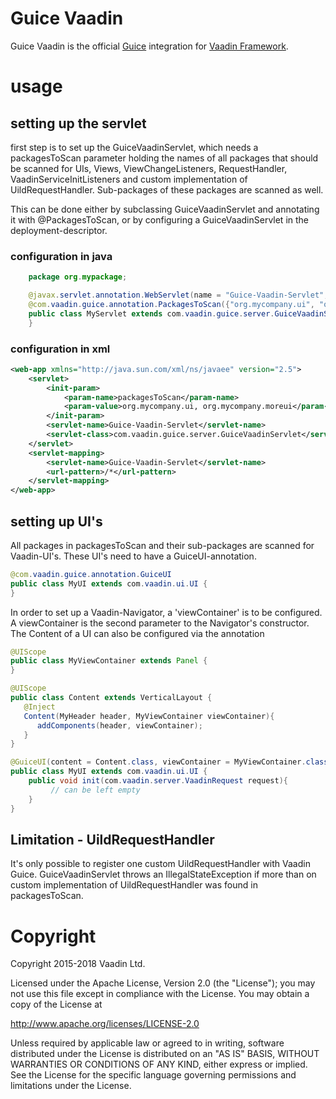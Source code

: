 Guice Vaadin
======================

Guice Vaadin is the official [Guice](https://github.com/google/guice) integration for [Vaadin Framework](https://github.com/vaadin/framework).

#  usage

## setting up the servlet

first step is to set up the GuiceVaadinServlet, which needs a packagesToScan parameter holding the 
names of all packages that should be scanned for UIs, Views, ViewChangeListeners, RequestHandler, VaadinServiceInitListeners
and custom implementation of UildRequestHandler. 
Sub-packages of these packages are scanned as well. 

This can be done either by subclassing GuiceVaadinServlet and annotating it with @PackagesToScan, or by
configuring a GuiceVaadinServlet in the deployment-descriptor.

### configuration in java

```java
    package org.mypackage;

    @javax.servlet.annotation.WebServlet(name = "Guice-Vaadin-Servlet", urlPatterns = "/*")
    @com.vaadin.guice.annotation.PackagesToScan({"org.mycompany.ui", "org.mycompany.moreui"})
    public class MyServlet extends com.vaadin.guice.server.GuiceVaadinServlet{
    }
```

### configuration in xml

```xml
<web-app xmlns="http://java.sun.com/xml/ns/javaee" version="2.5">
    <servlet>
        <init-param>
            <param-name>packagesToScan</param-name>
            <param-value>org.mycompany.ui, org.mycompany.moreui</param-value>
        </init-param>
        <servlet-name>Guice-Vaadin-Servlet</servlet-name>
        <servlet-class>com.vaadin.guice.server.GuiceVaadinServlet</servlet-class>
    </servlet>
    <servlet-mapping>
        <servlet-name>Guice-Vaadin-Servlet</servlet-name>
        <url-pattern>/*</url-pattern>
    </servlet-mapping>
</web-app>
```

## setting up UI's

All packages in packagesToScan and their sub-packages are scanned for Vaadin-UI's. These UI's need to have a 
GuiceUI-annotation. 

```java
@com.vaadin.guice.annotation.GuiceUI
public class MyUI extends com.vaadin.ui.UI {
}
```

In order to set up a Vaadin-Navigator, a 'viewContainer' is to be configured. A viewContainer is the second parameter
to the Navigator's constructor. The Content of a UI can also be configured via the annotation

```java
@UIScope
public class MyViewContainer extends Panel {
}

@UIScope
public class Content extends VerticalLayout {
   @Inject
   Content(MyHeader header, MyViewContainer viewContainer){
      addComponents(header, viewContainer);
   }
}

@GuiceUI(content = Content.class, viewContainer = MyViewContainer.class)
public class MyUI extends com.vaadin.ui.UI {
    public void init(com.vaadin.server.VaadinRequest request){
         // can be left empty
    }
}
```

## Limitation - UildRequestHandler

It's only possible to register one custom UildRequestHandler with Vaadin Guice. GuiceVaadinServlet throws an 
IllegalStateException if more than on custom implementation of UildRequestHandler was found in packagesToScan.

# Copyright

Copyright 2015-2018 Vaadin Ltd.

Licensed under the Apache License, Version 2.0 (the "License"); you may not
use this file except in compliance with the License. You may obtain a copy of
the License at

http://www.apache.org/licenses/LICENSE-2.0

Unless required by applicable law or agreed to in writing, software
distributed under the License is distributed on an "AS IS" BASIS, WITHOUT
WARRANTIES OR CONDITIONS OF ANY KIND, either express or implied. See the
License for the specific language governing permissions and limitations under
the License.
